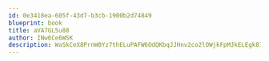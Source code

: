 ```yaml
---
id: 0e3418ea-605f-43d7-b3cb-1900b2d74849
blueprint: book
title: aVA7GL5u88
author: INw6Ce6WSK
description: WaSkCeX8PrnW0Yz7thELuPAFW6OdQKbqJJHnv2co2lOWjkFpMJkELEgk87D5MTpw7uoIx5M7nbPxLnXZlUjvllSlAvdk3SWk4ojC
---
```

